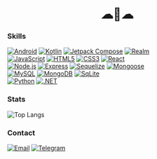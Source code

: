 <h1 align="center">☁🐋☁</h1>

### Skills
[![Android](https://img.shields.io/badge/Android-3DDC84.svg?style=for-the-badge&logo=Android&logoColor=white)](https://developer.android.com/)
[![Kotlin](https://img.shields.io/badge/Kotlin-7F52FF.svg?style=for-the-badge&logo=Kotlin&logoColor=white)](https://kotlinlang.org/)
[![Jetpack Compose](https://img.shields.io/badge/Jetpack%20Compose-4285F4.svg?style=for-the-badge&logo=Jetpack-Compose&logoColor=white)](https://developer.android.com/jetpack/compose)
[![Realm](https://img.shields.io/badge/Realm-39477F.svg?style=for-the-badge&logo=Realm&logoColor=white)](https://realm.io/)
</br>
[![JavaScript](https://img.shields.io/badge/JavaScript-F7DF1E.svg?style=for-the-badge&logo=JavaScript&logoColor=black)](https://developer.mozilla.org/en-US/docs/Web/JavaScript)
[![HTML5](https://img.shields.io/badge/HTML5-E34F26.svg?style=for-the-badge&logo=HTML5&logoColor=white)](https://developer.mozilla.org/en-US/docs/Web/HTML)
[![CSS3](https://img.shields.io/badge/CSS3-1572B6.svg?style=for-the-badge&logo=CSS3&logoColor=white)](https://developer.mozilla.org/en-US/docs/Web/CSS)
[![React](https://img.shields.io/badge/React-61DAFB.svg?style=for-the-badge&logo=React&logoColor=black)](https://react.dev/)
</br>
[![Node.js](https://img.shields.io/badge/Node.js-339933.svg?style=for-the-badge&logo=nodedotjs&logoColor=white)](https://nodejs.org/en)
[![Express](https://img.shields.io/badge/Express-000000.svg?style=for-the-badge&logo=Express&logoColor=white)](https://expressjs.com/)
[![Sequelize](https://img.shields.io/badge/Sequelize-52B0E7.svg?style=for-the-badge&logo=Sequelize&logoColor=white)](https://sequelize.org/)
[![Mongoose](https://img.shields.io/badge/Mongoose-880000.svg?style=for-the-badge&logo=Mongoose&logoColor=white)](https://mongoosejs.com/)
</br>
[![MySQL](https://img.shields.io/badge/MySQL-4479A1.svg?style=for-the-badge&logo=MySQL&logoColor=white)](https://www.mysql.com/)
[![MongoDB](https://img.shields.io/badge/MongoDB-47A248.svg?style=for-the-badge&logo=MongoDB&logoColor=white)](https://www.mongodb.com/)
[![SqLite](https://img.shields.io/badge/SQLite-003B57.svg?style=for-the-badge&logo=SQLite&logoColor=white)](https://www.sqlite.org/)
</br>
[![Python](https://img.shields.io/badge/Python-3776AB.svg?style=for-the-badge&logo=Python&logoColor=white)](https://www.python.org/)
[![.NET](https://img.shields.io/badge/.NET-512BD4.svg?style=for-the-badge&logo=dotnet&logoColor=white)](https://dotnet.microsoft.com/en-us/)


### Stats
![Top Langs](https://github-readme-stats.vercel.app/api/top-langs/?username=empyrealwhale&layout=compact)

### Contact
[![Email](https://img.shields.io/badge/Gmail-EA4335.svg?style=for-the-badge&logo=Gmail&logoColor=white)](mailto:empyrealwhale@gmail.com)
[![Telegram](https://img.shields.io/badge/Telegram-26A5E4.svg?style=for-the-badge&logo=Telegram&logoColor=white)](https://t.me/empyrealwhale)
